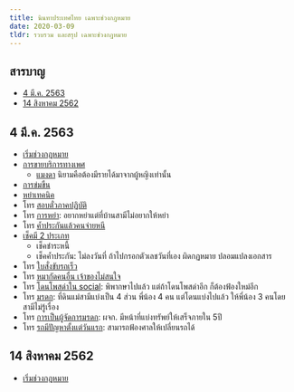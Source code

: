 ```yaml
---
title: นินทาประเทศไทย เฉพาะช่วงกฎหมาย
date: 2020-03-09
tldr: รวบรวม และสรุป เฉพาะช่วงกฎหมาย
---
```


## สารบาญ

- [4 มี.ค. 2563](#4-มีค-2563)
- [14 สิงหาคม 2562](#14-สิงหาคม-2562)

## 4 มี.ค. 2563

- [เริ่มช่วงกฎหมาย](https://youtu.be/N1TnwzhtyZk?t=6342)
- [การขายบริการทางเพศ](https://youtu.be/N1TnwzhtyZk?t=6556)
  - [แมงดา](https://youtu.be/N1TnwzhtyZk?t=6695) นิยามคือต้องมีรายได้มาจากผู้หญิงเท่านั้น
- [การข่มขืน](https://youtu.be/N1TnwzhtyZk?t=6888)
- [หย่าเทคนิค](https://youtu.be/N1TnwzhtyZk?t=7267)
- โทร [สอบตั๋วภาคปฏิบัติ](https://youtu.be/N1TnwzhtyZk?t=7387)
- โทร [การหย่า](https://youtu.be/N1TnwzhtyZk?t=7796): อยากหย่าแต่ที่บ้านสามีไม่อยากให้หย่า
- โทร [ค้ำประกันแล้วคนจ่ายหนี](https://youtu.be/N1TnwzhtyZk?t=8508)
- [เช็คมี 2 ประเภท](https://youtu.be/N1TnwzhtyZk?t=9132)
  - เช็คชำระหนี้
  - เช็คค้ำประกัน: ไม่ลงวันที่ ถ้าไปกรอกตัวเลชวันที่เอง ผิดกฏหมาย ปลอมแปลงเอกสาร
- โทร [ใบสั่งขับรถเร็ว](https://youtu.be/N1TnwzhtyZk?t=9324)
- โทร [หมากัดคนอื่น เจ้าของไม่สนใจ](https://youtu.be/N1TnwzhtyZk?t=10632)
- โทร [โดนโพสด่าใน social](https://youtu.be/N1TnwzhtyZk?t=11276): พิพากษาไปแล้ว แต่ถ้าโดนโพสด่าอีก ก็ต้องฟ้องใหม่อีก
- โทร [มรดก](https://youtu.be/N1TnwzhtyZk?t=11688): ที่ดินแม่สามีแบ่งเป็น 4 ส่วน พี่น้อง 4 คน แต่โดนแบ่งไปแล้ว ให้พี่น้อง 3 คนโดยสามีไม่รู้เรื่อง
- โทร [การเป็นผู้จัดการมรดก](https://youtu.be/N1TnwzhtyZk?t=12488): ผจก. มีหน้าที่แบ่งทรัพย์ให้เสร็จภายใน 5ปี
- โทร [รถมีปัญหาตั้งแต่วันแรก](https://youtu.be/N1TnwzhtyZk?t=12906): สามารถฟ้องศาลให้เปลี่ยนรถได้

## 14 สิงหาคม 2562

- [เริ่มช่วงกฎหมาย](https://youtu.be/a_-fFa6tpP4?t=6962)
